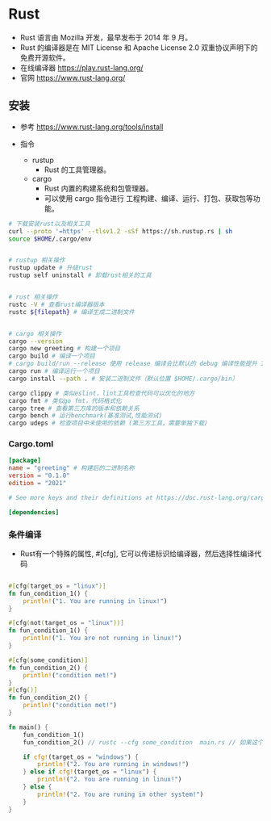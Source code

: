 # Rust
- Rust 语言由 Mozilla 开发，最早发布于 2014 年 9 月。
- Rust 的编译器是在 MIT License 和 Apache License 2.0 双重协议声明下的免费开源软件。
- 在线编译器 https://play.rust-lang.org/
- 官网  https://www.rust-lang.org/


## 安装
- 参考 https://www.rust-lang.org/tools/install

- 指令
    - rustup
        - Rust 的工具管理器。
    - cargo
        - Rust 内置的构建系统和包管理器。
        - 可以使用 cargo 指令进行 工程构建、编译、运行、打包、获取包等功能。

```bash
# 下载安装rust以及相关工具
curl --proto '=https' --tlsv1.2 -sSf https://sh.rustup.rs | sh
source $HOME/.cargo/env


# rustup 相关操作
rustup update # 升级rust
rustup self uninstall # 卸载rust相关的工具


# rust 相关操作
rustc -V # 查看rust编译器版本
rustc ${filepath} # 编译生成二进制文件


# cargo 相关操作
cargo --version
cargo new greeting # 构建一个项目
cargo build # 编译一个项目
# cargo build/run --release 使用 release 编译会比默认的 debug 编译性能提升 10 倍以上，但是 release 缺点是编译速度较慢，而且不会显示 panic backtrace 的具体行号 
cargo run # 编译运行一个项目
cargo install --path . # 安装二进制文件（默认位置 $HOME/.cargo/bin）

cargo clippy # 类似eslint，lint工具检查代码可以优化的地方
cargo fmt # 类似go fmt，代码格式化
cargo tree # 查看第三方库的版本和依赖关系
cargo bench # 运行benchmark(基准测试,性能测试)
cargo udeps # 检查项目中未使用的依赖 (第三方工具，需要单独下载)
```

### Cargo.toml
```conf
[package]
name = "greeting" # 构建后的二进制名称
version = "0.1.0" 
edition = "2021"

# See more keys and their definitions at https://doc.rust-lang.org/cargo/reference/manifest.html

[dependencies]

```


### 条件编译
- Rust有一个特殊的属性, #[cfg], 它可以传递标识给编译器，然后选择性编译代码
```rust

#[cfg(target_os = "linux")]
fn fun_condition_1() {
    println!("1. You are running in linux!")
}

#[cfg(not(target_os = "linux"))]
fn fun_condition_1() {
    println!("1. You are not running in linux!")
}

#[cfg(some_condition)]
fn fun_condition_2() {
    println!("condition met!")
}
#[cfg()]
fn fun_condition_2() {
    println!("condition met!")
}

fn main() {
    fun_condition_1()
    fun_condition_2() // rustc --cfg some_condition  main.rs // 如果这个函数不满足条件但又被调用则编译时会报错

    if cfg!(target_os = "windows") {
        println!("2. You are running in windows!")
    } else if cfg!(target_os = "linux") {
        println!("2. You are running in linux!")
    } else {
        println!("2. You are runing in other system!")
    }
}
```